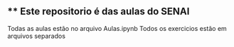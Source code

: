 ## ** Este repositorio é das aulas do SENAI

Todas as aulas estão no arquivo Aulas.ipynb
Todos os exercicios estão em arquivos separados